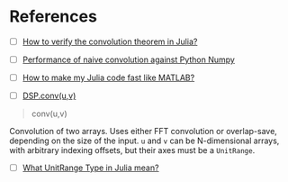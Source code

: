# 

# References

- [ ] [How to verify the convolution theorem in Julia?](https://discourse.julialang.org/t/how-to-verify-the-convolution-theorem-in-julia/60185/4)
- [ ] [Performance of naive convolution against Python Numpy](https://discourse.julialang.org/t/performance-of-naive-convolution-against-python-numpy/75603)
- [ ] [How to make my Julia code fast like MATLAB?](https://discourse.julialang.org/t/how-to-make-my-julia-code-fast-like-matlab/61678)

- [ ] [DSP.conv(u,v)](https://docs.juliadsp.org/stable/convolutions)
>    conv(u,v)

Convolution of two arrays. Uses either FFT convolution or overlap-save,
depending on the size of the input. `u` and `v` can be  N-dimensional arrays,
with arbitrary indexing offsets, but their axes must be a `UnitRange`.

- [ ] [What UnitRange Type in Julia mean?](https://stackoverflow.com/questions/51830636/what-unitrange-type-in-julia-mean)
